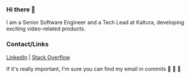 ### Hi there 👋

I am a Senior Software Engineer and a Tech Lead at Kaltura, developing exciting video-related products.

### Contact/Links

[LinkedIn](https://www.linkedin.com/in/noamt/) | [Stack Overflow](https://stackoverflow.com/users/38557/noamtm)

If it's really important, I'm sure you can find my email in commits :thinking: :brain: :shushing_face:

<!--
**noamtamim/noamtamim** is a ✨ _special_ ✨ repository because its `README.md` (this file) appears on your GitHub profile.

Here are some ideas to get you started:

- 🔭 I’m currently working on ...
- 🌱 I’m currently learning ...
- 👯 I’m looking to collaborate on ...
- 🤔 I’m looking for help with ...
- 💬 Ask me about ...
- 📫 How to reach me: ...
- 😄 Pronouns: ...
- ⚡ Fun fact: ...
-->

